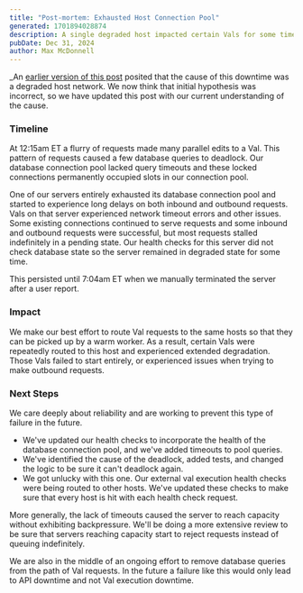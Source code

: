 ```yaml
---
title: "Post-mortem: Exhausted Host Connection Pool"
generated: 1701894028874
description: A single degraded host impacted certain Vals for some time.
pubDate: Dec 31, 2024
author: Max McDonnell
---
```


_An
[earlier version of this post](https://github.com/val-town/val-town-blog/commit/1059e2aff2973aa841b06c46c1ce6c3e680d2d45)
posited that the cause of this downtime was a degraded host network. We now
think that initial hypothesis was incorrect, so we have updated this post with
our current understanding of the cause.

### Timeline

At 12:15am ET a flurry of requests made many parallel edits to a Val. This
pattern of requests caused a few database queries to deadlock. Our database
connection pool lacked query timeouts and these locked connections permanently
occupied slots in our connection pool.

One of our servers entirely exhausted its database connection pool and started
to experience long delays on both inbound and outbound requests. Vals on that
server experienced network timeout errors and other issues. Some existing
connections continued to serve requests and some inbound and outbound requests
were successful, but most requests stalled indefinitely in a pending state. Our
health checks for this server did not check database state so the server
remained in degraded state for some time.

This persisted until 7:04am ET when we manually terminated the server after a
user report.

### Impact

We make our best effort to route Val requests to the same hosts so that they can
be picked up by a warm worker. As a result, certain Vals were repeatedly routed
to this host and experienced extended degradation. Those Vals failed to start
entirely, or experienced issues when trying to make outbound requests.

### Next Steps

We care deeply about reliability and are working to prevent this type of failure
in the future.

- We've updated our health checks to incorporate the health of the database
  connection pool, and we've added timeouts to pool queries.
- We've identified the cause of the deadlock, added tests, and changed the logic
  to be sure it can't deadlock again.
- We got unlucky with this one. Our external val execution health checks were
  being routed to other hosts. We've updated these checks to make sure that
  every host is hit with each health check request.

More generally, the lack of timeouts caused the server to reach capacity without
exhibiting backpressure. We'll be doing a more extensive review to be sure that
servers reaching capacity start to reject requests instead of queuing
indefinitely.

We are also in the middle of an ongoing effort to remove database queries from
the path of Val requests. In the future a failure like this would only lead to
API downtime and not Val execution downtime.
